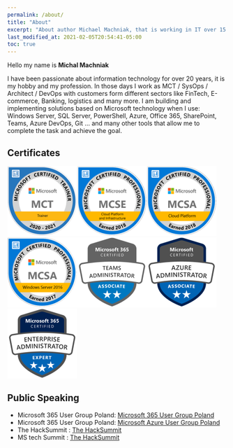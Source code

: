 ```yaml
---
permalink: /about/
title: "About"
excerpt: "About author Michael Machniak, that is working in IT over 15 years with Microsoft Technology."
last_modified_at: 2021-02-05T20:54:41-05:00
toc: true
---
```


Hello my name is **Michal Machniak**

I have been passionate about information technology for over 20 years, it is my hobby and my profession. In those days I work as MCT / SysOps / Architect / DevOps with customers form different sectors like FinTech, E-commerce, Banking, logistics and many more. I am building and implementing solutions based on Microsoft technology when I use:  Windows Server, SQL Server, PowerShell, Azure, Office 365, SharePoint, Teams, Azure DevOps, Git … and many other tools that allow me to complete the task and achieve the goal.

## Certificates

![](/assets/images/Certs/MCT-Microsoft_Certified_Trainer.png)![](/assets/images/Certs/MCSE-Cloud-Platform-Infrastructure-2018.png)![](/assets/images/Certs/MCSA-Cloud-Platform-2018.png)
![](/assets/images/Certs/MCSA_Windows_Server_2016_2017-01.png)![](/assets/images/Certs/CERT-Associate-Microsoft365-Teams-Administrator.png)![](/assets/images/Certs/azure-administrator-associate.png)
![](/assets/images/Certs/microsoft365-enterprise-adminstrator-expert.png)

## Public Speaking


* Microsoft 365 User Group Poland: [Microsoft 365 User Group Poland](https://www.meetup.com/pl-PL/Microsoft-365-User-Group-Poland/?_locale=pl-PL "Microsoft 365 User Group Poland")  
* Microsoft 365 User Group Poland: [Microsoft Azure User Group Poland](https://www.meetup.com/Microsoft-Azure-Users-Group-Poland/?eventOrigin=your_groups "Microsoft Azure User Group Poland")  
* The HackSummit : [The HackSummit](https://thehacksummit.com/ "The HackSummit")  
* MS tech Summit : [The HackSummit](https://mstechsummit.pl/ "MS tech Summit")  